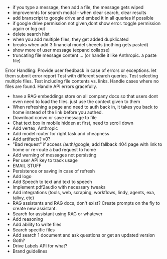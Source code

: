 - if you type a message, then add a file, the message gets wiped
- improvemnts for search modal - when clear search, clear results
- add branscript to google drive and embed it in all queries if possible
- if google drive permission not given,dont show error. toggle permission again or log out
- delete search hist
- when you add multiple files, they get added dupklicated
- breaks when add 3 financial model sheeets (nothing gets pasted)
- show more of user message (expand collapse)
- truncating file message content ... (or handle it like Anthropic. a paste file)

Error Handling: Provide user feedback in case of errors or exceptions. let them submit error report
Test with different search queries.
Test selecting multiple files.
Test including file contents vs. links.
Handle cases where no files are found.
Handle API errors gracefully.

- have a RAG embeddings store on all company docs so that users dont even need to load the files. just use the context given to them
- When refreshing a page and need to auth back in, it takes you back to home instead of the link before you authed.
- Download convo or save message to file
- Chat text box in mobile hidden at first, need to scroll down
- Add vertex, Anthropic
- Add model router for right task and cheapness
- Add artifacts? v0?
- "Bad request" if access /auth/google, add fallback 404 page with link to home or re-route a bad request to home
- Add warning of messages not persisting
- Per user API key to track usage
- EMAIL STUFF
- Persistence or saving in case of refresh
- Add logo
- Add Speech to text and text to speech
- Implement pdf2audio with necessary tweaks
- Add integrations (tools, web, scraping, workflows, lindy, agents, exa, talivy, etc)
- RAG assistants and RAG docs, don't exist? Create prompts on the fly to create new assistant.
- Search for assistant using RAG or whatever
- Add reasoning
- Add ability to write files
- Search specific files
- Add search 1 document and ask questions or get an updated version
- Goth?
- Drive Labels API for what?
- Brand guidelines
